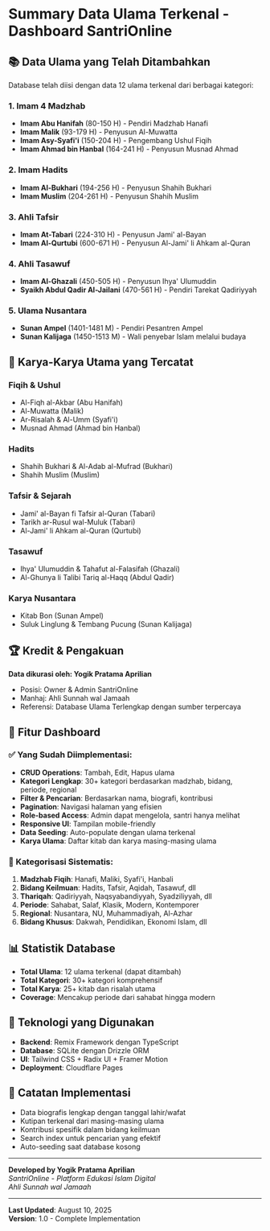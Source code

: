 # Summary Data Ulama Terkenal - Dashboard SantriOnline

## 📚 Data Ulama yang Telah Ditambahkan

Database telah diisi dengan data 12 ulama terkenal dari berbagai kategori:

### 1. **Imam 4 Madzhab**
- **Imam Abu Hanifah** (80-150 H) - Pendiri Madzhab Hanafi
- **Imam Malik** (93-179 H) - Penyusun Al-Muwatta
- **Imam Asy-Syafi'i** (150-204 H) - Pengembang Ushul Fiqih
- **Imam Ahmad bin Hanbal** (164-241 H) - Penyusun Musnad Ahmad

### 2. **Imam Hadits**
- **Imam Al-Bukhari** (194-256 H) - Penyusun Shahih Bukhari
- **Imam Muslim** (204-261 H) - Penyusun Shahih Muslim

### 3. **Ahli Tafsir**
- **Imam At-Tabari** (224-310 H) - Penyusun Jami' al-Bayan
- **Imam Al-Qurtubi** (600-671 H) - Penyusun Al-Jami' li Ahkam al-Quran

### 4. **Ahli Tasawuf**
- **Imam Al-Ghazali** (450-505 H) - Penyusun Ihya' Ulumuddin
- **Syaikh Abdul Qadir Al-Jailani** (470-561 H) - Pendiri Tarekat Qadiriyyah

### 5. **Ulama Nusantara**
- **Sunan Ampel** (1401-1481 M) - Pendiri Pesantren Ampel
- **Sunan Kalijaga** (1450-1513 M) - Wali penyebar Islam melalui budaya

## 📖 Karya-Karya Utama yang Tercatat

### Fiqih & Ushul
- Al-Fiqh al-Akbar (Abu Hanifah)
- Al-Muwatta (Malik)
- Ar-Risalah & Al-Umm (Syafi'i)
- Musnad Ahmad (Ahmad bin Hanbal)

### Hadits
- Shahih Bukhari & Al-Adab al-Mufrad (Bukhari)
- Shahih Muslim (Muslim)

### Tafsir & Sejarah
- Jami' al-Bayan fi Tafsir al-Quran (Tabari)
- Tarikh ar-Rusul wal-Muluk (Tabari)
- Al-Jami' li Ahkam al-Quran (Qurtubi)

### Tasawuf
- Ihya' Ulumuddin & Tahafut al-Falasifah (Ghazali)
- Al-Ghunya li Talibi Tariq al-Haqq (Abdul Qadir)

### Karya Nusantara
- Kitab Bon (Sunan Ampel)
- Suluk Linglung & Tembang Pucung (Sunan Kalijaga)

## 🏆 Kredit & Pengakuan

**Data dikurasi oleh: Yogik Pratama Aprilian**
- Posisi: Owner & Admin SantriOnline
- Manhaj: Ahli Sunnah wal Jamaah
- Referensi: Database Ulama Terlengkap dengan sumber terpercaya

## 🎯 Fitur Dashboard

### ✅ Yang Sudah Diimplementasi:
- **CRUD Operations**: Tambah, Edit, Hapus ulama
- **Kategori Lengkap**: 30+ kategori berdasarkan madzhab, bidang, periode, regional
- **Filter & Pencarian**: Berdasarkan nama, biografi, kontribusi
- **Pagination**: Navigasi halaman yang efisien
- **Role-based Access**: Admin dapat mengelola, santri hanya melihat
- **Responsive UI**: Tampilan mobile-friendly
- **Data Seeding**: Auto-populate dengan ulama terkenal
- **Karya Ulama**: Daftar kitab dan karya masing-masing ulama

### 🎨 Kategorisasi Sistematis:
1. **Madzhab Fiqih**: Hanafi, Maliki, Syafi'i, Hanbali
2. **Bidang Keilmuan**: Hadits, Tafsir, Aqidah, Tasawuf, dll
3. **Thariqah**: Qadiriyyah, Naqsyabandiyyah, Syadziliyyah, dll
4. **Periode**: Sahabat, Salaf, Klasik, Modern, Kontemporer
5. **Regional**: Nusantara, NU, Muhammadiyah, Al-Azhar
6. **Bidang Khusus**: Dakwah, Pendidikan, Ekonomi Islam, dll

## 📊 Statistik Database
- **Total Ulama**: 12 ulama terkenal (dapat ditambah)
- **Total Kategori**: 30+ kategori komprehensif
- **Total Karya**: 25+ kitab dan risalah utama
- **Coverage**: Mencakup periode dari sahabat hingga modern

## 🚀 Teknologi yang Digunakan
- **Backend**: Remix Framework dengan TypeScript
- **Database**: SQLite dengan Drizzle ORM
- **UI**: Tailwind CSS + Radix UI + Framer Motion
- **Deployment**: Cloudflare Pages

## 📝 Catatan Implementasi
- Data biografis lengkap dengan tanggal lahir/wafat
- Kutipan terkenal dari masing-masing ulama
- Kontribusi spesifik dalam bidang keilmuan
- Search index untuk pencarian yang efektif
- Auto-seeding saat database kosong

---

**Developed by Yogik Pratama Aprilian**  
*SantriOnline - Platform Edukasi Islam Digital*  
*Ahli Sunnah wal Jamaah*

---

**Last Updated**: August 10, 2025  
**Version**: 1.0 - Complete Implementation
